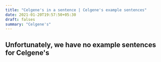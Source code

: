 ```yaml
---
title: "Celgene's in a sentence | Celgene's example sentences"
date: 2021-01-20T19:57:50+05:30
draft: falses
summary: "Celgene's"
---
```

## Unfortunately, we have no example sentences for Celgene's                 
